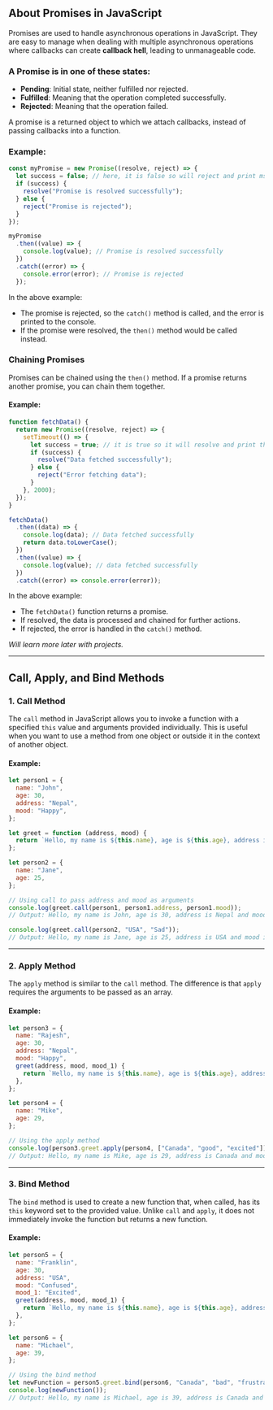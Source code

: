 ## About Promises in JavaScript
Promises are used to handle asynchronous operations in JavaScript. They are easy to manage when dealing with multiple asynchronous operations where callbacks can create **callback hell**, leading to unmanageable code.

### A Promise is in one of these states:
- **Pending**: Initial state, neither fulfilled nor rejected.
- **Fulfilled**: Meaning that the operation completed successfully.
- **Rejected**: Meaning that the operation failed.

A promise is a returned object to which we attach callbacks, instead of passing callbacks into a function.

### Example:
```javascript
const myPromise = new Promise((resolve, reject) => {
  let success = false; // here, it is false so will reject and print msg in catch method
  if (success) {
    resolve("Promise is resolved successfully");
  } else {
    reject("Promise is rejected");
  }
});

myPromise
  .then((value) => {
    console.log(value); // Promise is resolved successfully
  })
  .catch((error) => {
    console.error(error); // Promise is rejected
  });
```

In the above example:
- The promise is rejected, so the `catch()` method is called, and the error is printed to the console.
- If the promise were resolved, the `then()` method would be called instead.

### Chaining Promises
Promises can be chained using the `then()` method. If a promise returns another promise, you can chain them together.

#### Example:
```javascript
function fetchData() {
  return new Promise((resolve, reject) => {
    setTimeout(() => {
      let success = true; // it is true so it will resolve and print the data fetched successfully
      if (success) {
        resolve("Data fetched successfully");
      } else {
        reject("Error fetching data");
      }
    }, 2000);
  });
}

fetchData()
  .then((data) => {
    console.log(data); // Data fetched successfully
    return data.toLowerCase();
  })
  .then((value) => {
    console.log(value); // data fetched successfully
  })
  .catch((error) => console.error(error));
```
In the above example:
- The `fetchData()` function returns a promise.
- If resolved, the data is processed and chained for further actions.
- If rejected, the error is handled in the `catch()` method.

*Will learn more later with projects.*

---

## Call, Apply, and Bind Methods

### 1. Call Method
The `call` method in JavaScript allows you to invoke a function with a specified `this` value and arguments provided individually. This is useful when you want to use a method from one object or outside it in the context of another object.

#### Example:
```javascript
let person1 = {
  name: "John",
  age: 30,
  address: "Nepal",
  mood: "Happy",
};

let greet = function (address, mood) {
  return `Hello, my name is ${this.name}, age is ${this.age}, address is ${address} and mood is ${mood}.`;
};

let person2 = {
  name: "Jane",
  age: 25,
};

// Using call to pass address and mood as arguments
console.log(greet.call(person1, person1.address, person1.mood));
// Output: Hello, my name is John, age is 30, address is Nepal and mood is Happy.

console.log(greet.call(person2, "USA", "Sad"));
// Output: Hello, my name is Jane, age is 25, address is USA and mood is Sad.
```

---

### 2. Apply Method
The `apply` method is similar to the `call` method. The difference is that `apply` requires the arguments to be passed as an array.

#### Example:
```javascript
let person3 = {
  name: "Rajesh",
  age: 30,
  address: "Nepal",
  mood: "Happy",
  greet(address, mood, mood_1) {
    return `Hello, my name is ${this.name}, age is ${this.age}, address is ${address} and mood is ${mood} and ${mood_1}.`;
  },
};

let person4 = {
  name: "Mike",
  age: 29,
};

// Using the apply method
console.log(person3.greet.apply(person4, ["Canada", "good", "excited"]));
// Output: Hello, my name is Mike, age is 29, address is Canada and mood is good and excited.
```

---

### 3. Bind Method
The `bind` method is used to create a new function that, when called, has its `this` keyword set to the provided value. Unlike `call` and `apply`, it does not immediately invoke the function but returns a new function.

#### Example:
```javascript
let person5 = {
  name: "Franklin",
  age: 30,
  address: "USA",
  mood: "Confused",
  mood_1: "Excited",
  greet(address, mood, mood_1) {
    return `Hello, my name is ${this.name}, age is ${this.age}, address is ${address} and mood is ${mood} and ${mood_1}.`;
  },
};

let person6 = {
  name: "Michael",
  age: 39,
};

// Using the bind method
let newFunction = person5.greet.bind(person6, "Canada", "bad", "frustrated");
console.log(newFunction());
// Output: Hello, my name is Michael, age is 39, address is Canada and mood is bad and frustrated.
```
